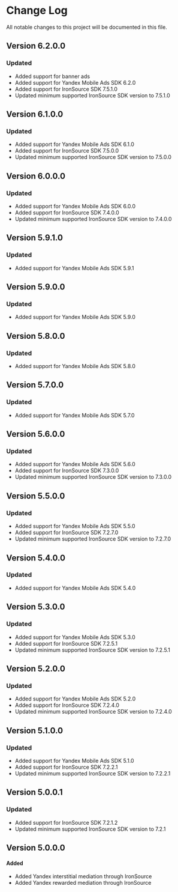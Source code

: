 # Change Log
All notable changes to this project will be documented in this file.

## Version 6.2.0.0

### Updated
* Added support for banner ads
* Added support for Yandex Mobile Ads SDK 6.2.0
* Added support for IronSource SDK 7.5.1.0
* Updated minimum supported IronSource SDK version to 7.5.1.0

## Version 6.1.0.0

### Updated
* Added support for Yandex Mobile Ads SDK 6.1.0
* Added support for IronSource SDK 7.5.0.0
* Updated minimum supported IronSource SDK version to 7.5.0.0

## Version 6.0.0.0

### Updated
* Added support for Yandex Mobile Ads SDK 6.0.0
* Added support for IronSource SDK 7.4.0.0
* Updated minimum supported IronSource SDK version to 7.4.0.0

## Version 5.9.1.0

### Updated
* Added support for Yandex Mobile Ads SDK 5.9.1

## Version 5.9.0.0

### Updated
* Added support for Yandex Mobile Ads SDK 5.9.0

## Version 5.8.0.0

### Updated
* Added support for Yandex Mobile Ads SDK 5.8.0

## Version 5.7.0.0

### Updated
* Added support for Yandex Mobile Ads SDK 5.7.0

## Version 5.6.0.0

### Updated
* Added support for Yandex Mobile Ads SDK 5.6.0
* Added support for IronSource SDK 7.3.0.0
* Updated minimum supported IronSource SDK version to 7.3.0.0

## Version 5.5.0.0

### Updated
* Added support for Yandex Mobile Ads SDK 5.5.0
* Added support for IronSource SDK 7.2.7.0
* Updated minimum supported IronSource SDK version to 7.2.7.0

## Version 5.4.0.0

### Updated
* Added support for Yandex Mobile Ads SDK 5.4.0

## Version 5.3.0.0

### Updated
* Added support for Yandex Mobile Ads SDK 5.3.0
* Added support for IronSource SDK 7.2.5.1
* Updated minimum supported IronSource SDK version to 7.2.5.1

## Version 5.2.0.0

### Updated
* Added support for Yandex Mobile Ads SDK 5.2.0
* Added support for IronSource SDK 7.2.4.0
* Updated minimum supported IronSource SDK version to 7.2.4.0


## Version 5.1.0.0

### Updated
* Added support for Yandex Mobile Ads SDK 5.1.0
* Added support for IronSource SDK 7.2.2.1
* Updated minimum supported IronSource SDK version to 7.2.2.1

## Version 5.0.0.1

### Updated
* Added support for IronSource SDK 7.2.1.2
* Updated minimum supported IronSource SDK version to 7.2.1

## Version 5.0.0.0

#### Added
* Added Yandex interstitial mediation through IronSource
* Added Yandex rewarded mediation through IronSource
